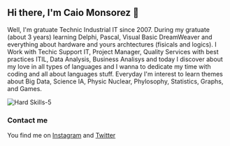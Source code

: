 ## Hi there, I'm Caio Monsorez  👋


Well, I'm gratuate Technic Industrial IT since 2007. During my gratuate (about 3 years) learning Delphi, Pascal, Visual Basic DreamWeaver and everything about hardware and yours archtectures (fisicals and logics). I Work with Techic Support IT, Project Manager, Quality Services with best practices ITIL, Data Analysis, Business Analisys and today I discover about my love in all types of languages and I wanna to dedicate my time with coding and all about languages stuff.
Everyday I'm interest to learn themes about Big Data, Science IA, Physic Nuclear, Phylosophy, Statistics, Graphs, and Games.

![Hard Skills-5](https://user-images.githubusercontent.com/68040965/101407694-01311b00-38ba-11eb-8b64-737372e26e44.gif)



### Contact me
You find me on [Instagram](https://www.instagram.com/caiomonsorez) and [Twitter](https://twitter.com.br/caiomonsorez)

<!--
**CaioMonsorez/CaioMonsorez** is a ✨ _special_ ✨ repository because its `README.md` (this file) appears on your GitHub profile.

- 🔭 I’m currently working on my personal project ITBOOK
- 🌱 I’m currently learning JavaScript, CSS, MySQL, HTML and Bootstrap 4
- 👯 I’m looking to collaborate on HTML, CSS and Bootstrap 4
- 🤔 I’m looking for help with Python and Django

